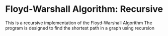 
# Floyd-Warshall Algorithm: Recursive

This is a recursive implementation of the Floyd-Warshall Algorithm
The program is designed to find the shortest path in a graph using recursion

